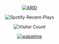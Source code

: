 <div align="center">

 <a href="http://linktree.ayanavakarmakar.software/" target="_blank" rel="noreferrer">
    
  ![ARID](https://socialify.git.ci/AyanavaKarmakar/AyanavaKarmakar/image?description=1&descriptionEditable=Tauri%20|%20Astro%20|%20Next.js%20&font=Inter&language=0&owner=0&pattern=solid&theme=Dark)

 </a>

![Spotify-Recent-Plays](https://spotify-recently-played-readme.vercel.app/api?user=lsim0zca515wz2hbtlxa3rpf7&unique={true|1|on|yes})

![Visitor Count](https://profile-counter.glitch.me/AyanavaKarmakar/count.svg)

[![wakatime](https://wakatime.com/badge/user/836c0ebd-719b-4f12-b8d2-5ce83defb3bd.svg)](https://wakatime.com/@836c0ebd-719b-4f12-b8d2-5ce83defb3bd)

</div>

